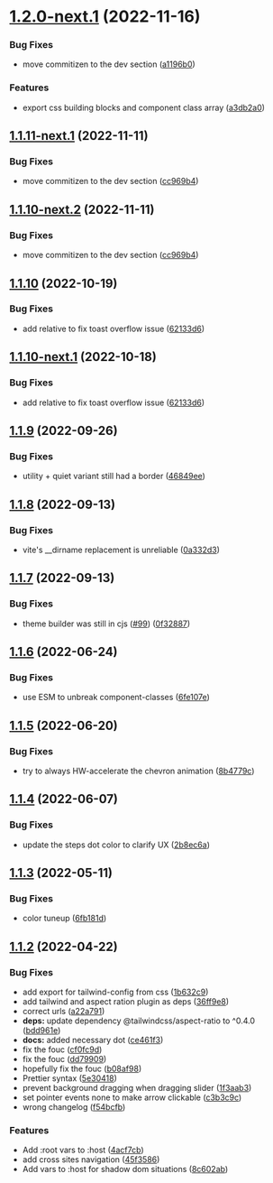 # [1.2.0-next.1](https://github.com/fabric-ds/css/compare/v1.1.10...v1.2.0-next.1) (2022-11-16)


### Bug Fixes

* move commitizen to the dev section ([a1196b0](https://github.com/fabric-ds/css/commit/a1196b04cec064cbeb9d66b9e15569000c477128))


### Features

* export css building blocks and component class array ([a3db2a0](https://github.com/fabric-ds/css/commit/a3db2a0425740cc168b581d21f54ec8a0f504eb4))

## [1.1.11-next.1](https://github.com/fabric-ds/css/compare/v1.1.10...v1.1.11-next.1) (2022-11-11)


### Bug Fixes

* move commitizen to the dev section ([cc969b4](https://github.com/fabric-ds/css/commit/cc969b4c4339e15eccc7cd7e6a9e15e7889559a2))

## [1.1.10-next.2](https://github.com/fabric-ds/css/compare/v1.1.10-next.1...v1.1.10-next.2) (2022-11-11)


### Bug Fixes

* move commitizen to the dev section ([cc969b4](https://github.com/fabric-ds/css/commit/cc969b4c4339e15eccc7cd7e6a9e15e7889559a2))

## [1.1.10](https://github.com/fabric-ds/css/compare/v1.1.9...v1.1.10) (2022-10-19)


### Bug Fixes

* add relative to fix toast overflow issue ([62133d6](https://github.com/fabric-ds/css/commit/62133d620c2c33d6afb29e288bebb7902f0c0e31))

## [1.1.10-next.1](https://github.com/fabric-ds/css/compare/v1.1.9...v1.1.10-next.1) (2022-10-18)


### Bug Fixes

* add relative to fix toast overflow issue ([62133d6](https://github.com/fabric-ds/css/commit/62133d620c2c33d6afb29e288bebb7902f0c0e31))

## [1.1.9](https://github.com/fabric-ds/css/compare/v1.1.8...v1.1.9) (2022-09-26)


### Bug Fixes

* utility + quiet variant still had a border ([46849ee](https://github.com/fabric-ds/css/commit/46849eecd51bb7ff3da8a28479497055a6b351cf))

## [1.1.8](https://github.com/fabric-ds/css/compare/v1.1.7...v1.1.8) (2022-09-13)


### Bug Fixes

* vite's __dirname replacement is unreliable ([0a332d3](https://github.com/fabric-ds/css/commit/0a332d3935063510169f5ebf6ed195a5fc0357f3))

## [1.1.7](https://github.com/fabric-ds/css/compare/v1.1.6...v1.1.7) (2022-09-13)


### Bug Fixes

* theme builder was still in cjs ([#99](https://github.com/fabric-ds/css/issues/99)) ([0f32887](https://github.com/fabric-ds/css/commit/0f32887ec050f179fd3c12c97392028210bf2294))

## [1.1.6](https://github.com/fabric-ds/css/compare/v1.1.5...v1.1.6) (2022-06-24)


### Bug Fixes

* use ESM to unbreak component-classes ([6fe107e](https://github.com/fabric-ds/css/commit/6fe107e4ff7cbb0ac1233e8fe4f26883e2404322))

## [1.1.5](https://github.com/fabric-ds/css/compare/v1.1.4...v1.1.5) (2022-06-20)


### Bug Fixes

* try to always HW-accelerate the chevron animation ([8b4779c](https://github.com/fabric-ds/css/commit/8b4779c2b427ce67c42b28c155f7c002677ff4cb))

## [1.1.4](https://github.com/fabric-ds/css/compare/v1.1.3...v1.1.4) (2022-06-07)


### Bug Fixes

* update the steps dot color to clarify UX ([2b8ec6a](https://github.com/fabric-ds/css/commit/2b8ec6abb77b1e2a93565f6a69d569395c1e52c5))

## [1.1.3](https://github.com/fabric-ds/css/compare/v1.1.2...v1.1.3) (2022-05-11)


### Bug Fixes

* color tuneup ([6fb181d](https://github.com/fabric-ds/css/commit/6fb181dbf18420775edb9cc6bbcabdcbcfb1d800))

## [1.1.2](https://github.com/fabric-ds/css/compare/v1.1.1...v1.1.2) (2022-04-22)

### Bug Fixes

-   add export for tailwind-config from css
    ([1b632c9](https://github.com/fabric-ds/css/commit/1b632c9c15a570cae9bd265ec00240d304c882b8))
-   add tailwind and aspect ration plugin as deps
    ([36ff9e8](https://github.com/fabric-ds/css/commit/36ff9e84eb96508e198c23a19f48896596d41507))
-   correct urls ([a22a791](https://github.com/fabric-ds/css/commit/a22a791cd815222c6f09b008d194fad367b0c46d))
-   **deps:** update dependency @tailwindcss/aspect-ratio to ^0.4.0
    ([bdd961e](https://github.com/fabric-ds/css/commit/bdd961e52f3e89e0ded00500e42592cf43f1e647))
-   **docs:** added necessary dot
    ([ce461f3](https://github.com/fabric-ds/css/commit/ce461f38f8114064706b47b0b14cce5428540cbf))
-   fix the fouc ([cf0fc9d](https://github.com/fabric-ds/css/commit/cf0fc9d6abcc89c135508ab9151f66929ae9043a))
-   fix the fouc ([dd79909](https://github.com/fabric-ds/css/commit/dd7990940dc64f718f91bdd950b9a564e4e85f19))
-   hopefully fix the fouc
    ([b08af98](https://github.com/fabric-ds/css/commit/b08af98606aa8f2624cbaed6363c5ea7efbb8f02))
-   Prettier syntax
    ([5e30418](https://github.com/fabric-ds/css/commit/5e304188873fe3fe101dd66a24debc4d7874b95a))
-   prevent background dragging when dragging slider
    ([1f3aab3](https://github.com/fabric-ds/css/commit/1f3aab3baabc6ae1336f333092b719270a5c67c7))
-   set pointer events none to make arrow clickable
    ([c3b3c9c](https://github.com/fabric-ds/css/commit/c3b3c9caf333ebdb34dcd3cca80052a26e5b6504))
-   wrong changelog
    ([f54bcfb](https://github.com/fabric-ds/css/commit/f54bcfbc7e18da822932c00b71e0aed5e58e5ccb))

### Features

-   Add :root vars to :host
    ([4acf7cb](https://github.com/fabric-ds/css/commit/4acf7cb44c15bafcec0bebd204af8a18775f796d))
-   add cross sites navigation
    ([45f3586](https://github.com/fabric-ds/css/commit/45f358664753c439c37e66dde3510ded8abbe4ef))
-   Add vars to :host for shadow dom situations
    ([8c602ab](https://github.com/fabric-ds/css/commit/8c602ab288cff631e7f1eb424ed5f9fdc1220f5d))
